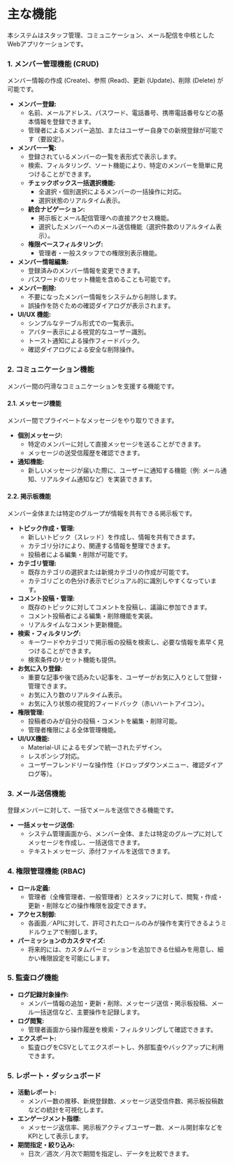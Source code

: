 # 主な機能

本システムはスタッフ管理、コミュニケーション、メール配信を中核としたWebアプリケーションです。

### 1. メンバー管理機能 (CRUD)

メンバー情報の作成 (Create)、参照 (Read)、更新 (Update)、削除 (Delete) が可能です。

* **メンバー登録:**
    * 名前、メールアドレス、パスワード、電話番号、携帯電話番号などの基本情報を登録できます。
    * 管理者によるメンバー追加、またはユーザー自身での新規登録が可能です（要設定）。
* **メンバー一覧:**
    * 登録されているメンバーの一覧を表形式で表示します。
    * 検索、フィルタリング、ソート機能により、特定のメンバーを簡単に見つけることができます。
    * **チェックボックス一括選択機能:**
        * 全選択・個別選択によるメンバーの一括操作に対応。
        * 選択状態のリアルタイム表示。
    * **統合ナビゲーション:**
        * 掲示板とメール配信管理への直接アクセス機能。
        * 選択したメンバーへのメール送信機能（選択件数のリアルタイム表示）。
    * **権限ベースフィルタリング:**
        * 管理者・一般スタッフでの権限別表示機能。
* **メンバー情報編集:**
    * 登録済みのメンバー情報を変更できます。
    * パスワードのリセット機能を含めることも可能です。
* **メンバー削除:**
    * 不要になったメンバー情報をシステムから削除します。
    * 誤操作を防ぐための確認ダイアログが表示されます。
* **UI/UX 機能:**
    * シンプルなテーブル形式での一覧表示。
    * アバター表示による視覚的なユーザー識別。
    * トースト通知による操作フィードバック。
    * 確認ダイアログによる安全な削除操作。

### 2. コミュニケーション機能

メンバー間の円滑なコミュニケーションを支援する機能です。

#### 2.1. メッセージ機能

メンバー間でプライベートなメッセージをやり取りできます。

* **個別メッセージ:**
    * 特定のメンバーに対して直接メッセージを送ることができます。
    * メッセージの送受信履歴を確認できます。
* **通知機能:**
    * 新しいメッセージが届いた際に、ユーザーに通知する機能（例: メール通知、リアルタイム通知など）を実装できます。

#### 2.2. 掲示板機能

メンバー全体または特定のグループが情報を共有できる掲示板です。

* **トピック作成・管理:**
    * 新しいトピック（スレッド）を作成し、情報を共有できます。
    * カテゴリ分けにより、関連する情報を整理できます。
    * 投稿者による編集・削除が可能です。
* **カテゴリ管理:**
    * 既存カテゴリの選択または新規カテゴリの作成が可能です。
    * カテゴリごとの色分け表示でビジュアル的に識別しやすくなっています。
* **コメント投稿・管理:**
    * 既存のトピックに対してコメントを投稿し、議論に参加できます。
    * コメント投稿者による編集・削除機能を実装。
    * リアルタイムなコメント更新機能。
* **検索・フィルタリング:**
    * キーワードやカテゴリで掲示板の投稿を検索し、必要な情報を素早く見つけることができます。
    * 検索条件のリセット機能も提供。
* **お気に入り登録:**
    * 重要な記事や後で読みたい記事を、ユーザーがお気に入りとして登録・管理できます。
    * お気に入り数のリアルタイム表示。
    * お気に入り状態の視覚的フィードバック（赤いハートアイコン）。
* **権限管理:**
    * 投稿者のみが自分の投稿・コメントを編集・削除可能。
    * 管理者権限による全体管理機能。
* **UI/UX機能:**
    * Material-UI によるモダンで統一されたデザイン。
    * レスポンシブ対応。
    * ユーザーフレンドリーな操作性（ドロップダウンメニュー、確認ダイアログ等）。

### 3. メール送信機能

登録メンバーに対して、一括でメールを送信できる機能です。

* **一括メッセージ送信:**
    * システム管理画面から、メンバー全体、または特定のグループに対してメッセージを作成し、一括送信できます。
    * テキストメッセージ、添付ファイルを送信できます。
    
### 4. 権限管理機能 (RBAC)

* **ロール定義:**
    * 管理者（全権管理者、一般管理者）とスタッフに対して、閲覧・作成・更新・削除などの操作権限を設定できます。
* **アクセス制御:**
    * 各画面／APIに対して、許可されたロールのみが操作を実行できるようミドルウェアで制御します。
* **パーミッションのカスタマイズ:**
    * 将来的には、カスタムパーミッションを追加できる仕組みを用意し、細かい権限設定を可能にします。

### 5. 監査ログ機能

* **ログ記録対象操作:**
    * メンバー情報の追加・更新・削除、メッセージ送信・掲示板投稿、メール一括送信など、主要操作を記録します。
* **ログ閲覧:**
    * 管理者画面から操作履歴を検索・フィルタリングして確認できます。
* **エクスポート:**
    * 監査ログをCSVとしてエクスポートし、外部監査やバックアップに利用できます。

### 5. レポート・ダッシュボード

* **活動レポート:**
    * メンバー数の推移、新規登録数、メッセージ送受信件数、掲示板投稿数などの統計を可視化します。
* **エンゲージメント指標:**
    * メッセージ返信率、掲示板アクティブユーザー数、メール開封率などをKPIとして表示します。
* **期間指定・絞り込み:**
    * 日次／週次／月次で期間を指定し、データを比較できます。
